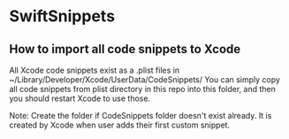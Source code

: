 # SwiftSnippets

**How to import all code snippets to Xcode**
--------
All Xcode code snippets exist as a .plist files in ~/Library/Developer/Xcode/UserData/CodeSnippets/ You can simply copy all code snippets from plist directory in this repo into this folder, and then you should restart Xcode to use those.

Note: Create the folder if CodeSnippets folder doesn't exist already. It is created by Xcode when user adds their first custom snippet.